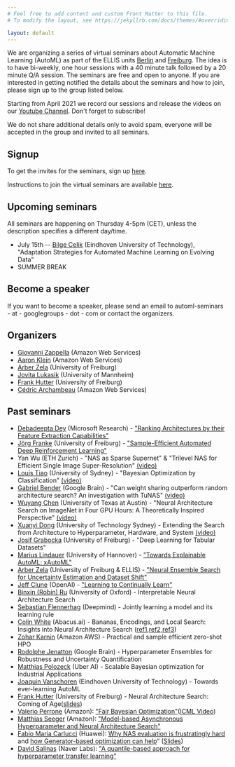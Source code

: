 ```yaml
---
# Feel free to add content and custom Front Matter to this file.
# To modify the layout, see https://jekyllrb.com/docs/themes/#overriding-theme-defaults

layout: default
---
```


We are organizing a series of virtual seminars about Automatic Machine Learning (AutoML) as part of the ELLIS units [Berlin](https://ellis.eu/units/berlin) and [Freiburg](https://ellis.eu/units/freiburg). The idea is to have bi-weekly, one hour sessions with a 40 minute talk followed by a 20 minute Q/A session.
The seminars are free and open to anyone. If you are interested in getting notified the details about the seminars and how to join, please sign up to the group listed below.

Starting from April 2021 we record our sessions and release the videos on our [Youtube Channel](https://www.youtube.com/channel/UC3NoO2L7cGs7O3583ig--EA/featured). Don't forget to subscribe!


We do not share additional details only to avoid spam, everyone will be accepted in the group and invited to all seminars.

## Signup

To get the invites for the seminars, sign up [here](https://groups.google.com/d/forum/automl-seminars).

Instructions to join the virtual seminars are available [here](https://automl-seminars.github.io/about/).


## Upcoming seminars

All seminars are happening on Thursday 4-5pm (CET), unless the description specifies a different day/time.

* July 15th -- [Bilge Celik](https://research.tue.nl/en/persons/bilge-celik-aydin) (Eindhoven University of Technology), "Adaptation Strategies for Automated Machine Learning on Evolving Data"
* SUMMER BREAK

## Become a speaker

If you want to become a speaker, please send an email to automl-seminars - at - googlegroups - dot - com or contact the organizers.

## Organizers

* [Giovanni Zappella](https://giovannizappella.github.io/) (Amazon Web Services)
* [Aaron Klein](https://aaronkl.github.io/) (Amazon Web Services)
* [Arber Zela](https://ml.informatik.uni-freiburg.de/people/zela/index.html) (University of Freiburg)
* [Jovita Lukasik](https://www.uni-mannheim.de/dws/people/researchers/phd-students/jovita-lukasik/) (University of Mannheim)
* [Frank Hutter](https://ml.informatik.uni-freiburg.de/people/hutter/index.html) (University of Freiburg)
* [Cédric Archambeau](http://www0.cs.ucl.ac.uk/staff/c.archambeau/) (Amazon Web Services)

## Past seminars

* [Debadeepta Dey](https://www.microsoft.com/en-us/research/people/dedey/) (Microsoft Research) - ["Ranking Architectures by their Feature Extraction Capabilities"]()
* [Jörg Franke](https://ml.informatik.uni-freiburg.de/people/franke/index.html) (University of Freiburg) - ["Sample-Efficient Automated Deep Reinforcement Learning"](https://arxiv.org/abs/2009.01555)
* Yan Wu (ETH Zurich) - "NAS as Sparse Supernet" & "Trilevel NAS for Efficient Single Image Super-Resolution" [(video)](https://www.youtube.com/watch?v=zcXsRJ69g3c)
* [Louis Tiao](https://tiao.io/) (University of Sydney) - "Bayesian Optimization by Classification" [(video)](https://www.youtube.com/watch?v=eT3nHnN3OYA)
* [Gabriel Bender](https://scholar.google.com/citations?user=6D-XbmAAAAAJ&hl=de) (Google Brain) - "Can weight sharing outperform random architecture search? An investigation with TuNAS" [(video)](https://youtu.be/JbtZVQVJbY8)
* [Wuyang Chen](https://chenwydj.github.io/) (University of Texas at Austin) - "Neural Architecture Search on ImageNet in Four GPU Hours: A Theoretically Inspired Perspective" [(video)](https://www.youtube.com/watch?v=o8V1LeZaPwU&t=1152s)
* [Xuanyi Dong](https://xuanyidong.com/) (University of Technology Sydney) - Extending the Search from Architecture to Hyperparameter, Hardware, and System [(video)](https://youtu.be/ayjKCVxRW2Y)
* [Josif Grabocka](https://relea.informatik.uni-freiburg.de/people/josif-grabocka) (University of Freiburg) - "Deep Learning for Tabular Datasets"
* [Marius Lindauer](https://www.tnt.uni-hannover.de/en/staff/lindauer/) (University of Hannover) - ["Towards Explainable AutoML: xAutoML"](https://www.automl.org/wp-content/uploads/2021/03/xAutoML-PDP.pdf)
* [Arber Zela](https://ml.informatik.uni-freiburg.de/people/zela/index.html) (University of Freiburg & ELLIS) - ["Neural Ensemble Search for Uncertainty Estimation and Dataset Shift"](https://www.automl.org/wp-content/uploads/2021/03/AutoML_seminar__NES.pdf)
* [Jeff Clune](http://jeffclune.com/) (OpenAI) - ["Learning to Continually Learn"](https://slideslive.com/38930882/learning-to-continually-learn?)
* [Binxin (Robin) Ru](https://rubinxin.github.io/) (University of Oxford) - Interpretable Neural Architecture Search  
* [Sebastian Flennerhag](http://flennerhag.com/) (Deepmind) - Jointly learning a model and its learning rule
* [Colin White](https://crwhite.ml/) (Abacus.ai) - Bananas, Encodings, and Local Search: Insights into Neural Architecture Search ([ref1](https://arxiv.org/abs/1910.11858),[ref2](https://arxiv.org/abs/2007.04965),[ref3](https://arxiv.org/abs/2005.02960))
* [Zohar Karnin](https://scholar.google.com/citations?user=aUsrzjgAAAAJ&hl=en) (Amazon AWS) - Practical and sample efficient zero-shot HPO
* [Rodolphe Jenatton](http://rodolphejenatton.com/) (Google Brain) - Hyperparameter Ensembles for Robustness and Uncertainty Quantification
* [Matthias Polozeck](https://scholar.google.com/citations?user=g5BRMkoAAAAJ&hl=en) (Uber AI) - Scalable Bayesian optimization for Industrial Applications
* [Joaquin Vanschoren](https://joaquinvanschoren.github.io/home/) (Eindhoven University of Technology) - Towards ever-learning AutoML
* [Frank Hutter](http://aad.informatik.uni-freiburg.de/people/hutter/) (University of Freiburg) - Neural Architecture Search: Coming of Age([slides](https://www.dropbox.com/s/4nv8fuhuenxsx87/Frank_Hutter__NAS_Coming_of_Age_2020.pdf?dl=0))
* [Valerio Perrone](https://sites.google.com/view/valerioperrone/) (Amazon): ["Fair Bayesian Optimization"](https://arxiv.org/abs/2006.05109)([ICML Video](https://slideslive.com/38930648/fair-bayesian-optimization))
* [Matthias Seeger](https://mseeger.github.io/) (Amazon): ["Model-based Asynchronous Hyperparameter and Neural Architecture Search"](https://arxiv.org/abs/2003.10865)
* [Fabio Maria Carlucci](https://fmcarlucci.github.io/) (Huawei): [Why NAS evaluation is frustratingly hard](https://openreview.net/forum?id=HygrdpVKvr) and [how Generator-based optimization can help](https://arxiv.org/abs/2004.01395)”  ([Slides](https://docs.google.com/presentation/d/1j9U8Tl1faTkXLN_dc5mf9ack1YVBq3N3FH86wbAyDwg/edit?usp=sharing))
* [David Salinas](https://geoalgo.github.io/) (Naver Labs): ["A quantile-based approach for hyperparameter transfer learning"](https://proceedings.icml.cc/static/paper_files/icml/2020/4367-Paper.pdf)

